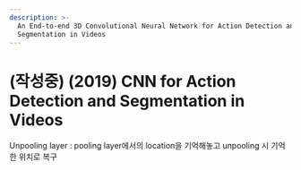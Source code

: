```yaml
---
description: >-
  An End-to-end 3D Convolutional Neural Network for Action Detection and
  Segmentation in Videos
---
```


# \(작성중\) \(2019\) CNN for Action Detection and Segmentation in Videos

Unpooling layer : pooling layer에서의 location을 기억해놓고 unpooling 시 기억한 위치로 복구 

